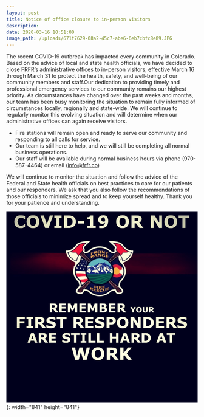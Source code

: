 ```yaml
---
layout: post
title: Notice of office closure to in-person visitors
description:
date: 2020-03-16 10:51:00
image_path: /uploads/671f7629-08a2-45c7-abe6-6eb7cbfc8e89.JPG
---
```


The recent COVID-19 outbreak has impacted every community in Colorado. Based on the advice of local and state health officials, we have decided to close FRFR’s administrative offices to in-person visitors, effective March 16 through March 31 to protect the health, safety, and well-being of our community members and staff.Our dedication to providing timely and professional emergency services to our community remains our highest priority. As circumstances have changed over the past weeks and months, our team has been busy monitoring the situation to remain fully informed of circumstances locally, regionally and state-wide. We will continue to regularly monitor this evolving situation and will determine when our administrative offices can again receive visitors.

* Fire stations will remain open and ready to serve our community and responding to all calls for service.
* Our team is still here to help, and we will still be completing all normal business operations.
* Our staff will be available during normal business hours via phone (970-587-4464) or email (info@frfr.co)

We will continue to monitor the situation and follow the advice of the Federal and State health officials on best practices to care for our patients and our responders. We ask that you also follow the recommendations of those officials to minimize spread and to keep yourself healthy. Thank you for your patience and understanding.

![](/uploads/671f7629-08a2-45c7-abe6-6eb7cbfc8e89-1.JPG){: width="841" height="841"}